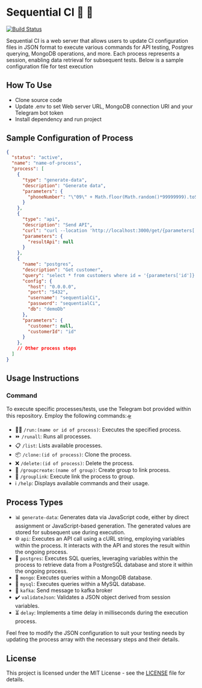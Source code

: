 # Sequential CI 🤖 🚀
[![Build Status](https://github.com/dongtranthien/Sequential-CI/workflows/Deploy%20to%20Docker%20Hub/badge.svg)](https://github.com/dongtranthien/Sequential-CI/actions)

Sequential CI is a web server that allows users to update CI configuration files in JSON format to execute various commands for API testing, Postgres querying, MongoDB operations, and more. Each process represents a session, enabling data retrieval for subsequent tests. Below is a sample configuration file for test execution

## How To Use
- Clone source code
- Update .env to set Web server URL, MongoDB connection URI and your Telegram bot token
- Install dependency and run project

## Sample Configuration of Process
```json
{
  "status": "active",
  "name": "name-of-process",
  "process": [
    {
      "type": "generate-data",
      "description": "Generate data",
      "parameters": {
        "phoneNumber": "\"09\" + Math.floor(Math.random()*99999999).toString().padStart(8, \"0\")"
      }
    },
    {
      "type": "api",
      "description": "Send API",
      "curl": "curl --location 'http://localhost:3000/get/{parameters['id']}",
      "parameters": {
        "resultApi": null
      }
    },
    {
      "name": "postgres",
      "description": "Get customer",
      "query": "select * from customers where id = '{parameters['id']}'",
      "config": {
        "host": "0.0.0.0",
        "port": "5432",
        "username": "sequentialCi",
        "password": "sequentialCi",
        "db": "demoDb"
      },
      "parameters": {
        "customer": null,
        "customerId": "id"
      }
    },
    // Other process steps
  ]
}
```

## Usage Instructions

### Command
To execute specific processes/tests, use the Telegram bot provided within this repository. Employ the following commands:🛸

- 🏃‍♂️ `/run:(name or id of process)`: Executes the specified process.
- ⏩ `/runall`: Runs all processes.
- 📋 `/list`: Lists available processes.
- 📦 `/clone:(id of process)`: Clone the process.
- ❌ `/delete:(id of process)`: Delete the process.
- 🧩 `/groupcreate:(name of group)`: Create group to link process.
- 🌸 `/grouplink`: Execute link the process to group.
- ℹ️ `/help`: Displays available commands and their usage.

## Process Types
- 📊 `generate-data`: Generates data via JavaScript code, either by direct assignment or JavaScript-based generation. The generated values are stored for subsequent use during execution.
- 🌐 `api`: Executes an API call using a cURL string, employing variables within the process. It interacts with the API and stores the result within the ongoing process.
- 🐘 `postgres`: Executes SQL queries, leveraging variables within the process to retrieve data from a PostgreSQL database and store it within the ongoing process.
- 🍃 `mongo`: Executes queries within a MongoDB database.
- 💾 `mysql`: Executes queries within a MySQL database.
- 📨 `kafka`: Send message to kafka broker
- ✔️ `validateJson`: Validates a JSON object derived from session variables.
- ⏳ `delay`: Implements a time delay in milliseconds during the execution process.


Feel free to modify the JSON configuration to suit your testing needs by updating the process array with the necessary steps and their details.

## License

This project is licensed under the MIT License - see the [LICENSE](LICENSE) file for details.
